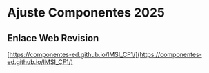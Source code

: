 # **Ajuste Componentes 2025**

## **Enlace Web Revision**

[https://componentes-ed.github.io/IMSI_CF1/](https://componentes-ed.github.io/IMSI_CF1/)

#

